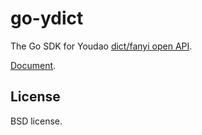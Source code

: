 go-ydict
========

The Go SDK for Youdao [dict/fanyi open API](http://fanyi.youdao.com/openapi).

[Document](http://godoc.org/github.com/youdao-api/go-ydict).

License
-------
BSD license.
